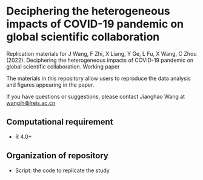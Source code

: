 # Deciphering the heterogeneous impacts of COVID-19 pandemic on global scientific collaboration

Replication materials for J Wang, F Zhi, X Liang, Y Ge, L Fu, X Wang, C Zhou (2022). Deciphering the heterogeneous impacts of COVID-19 pandemic on global scientific collaboration. Working paper

The materials in this repository allow users to reproduce the data analysis and figures appearing in the paper.

If you have questions or suggestions, please contact Jianghao Wang at wangjh@lreis.ac.cn

## Computational requirement
- R 4.0+

## Organization of repository
- Script: the code to replicate the study
